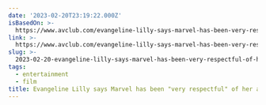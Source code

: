```yaml
---
date: '2023-02-20T23:19:22.000Z'
isBasedOn: >-
  https://www.avclub.com/evangeline-lilly-says-marvel-has-been-very-respectful-1850131159
link: >-
  https://www.avclub.com/evangeline-lilly-says-marvel-has-been-very-respectful-1850131159
slug: >-
  2023-02-20-evangeline-lilly-says-marvel-has-been-very-respectful-of-her-anti-vaccine
tags:
  - entertainment
  - film
title: Evangeline Lilly says Marvel has been "very respectful" of her anti-vaccine
---
```


